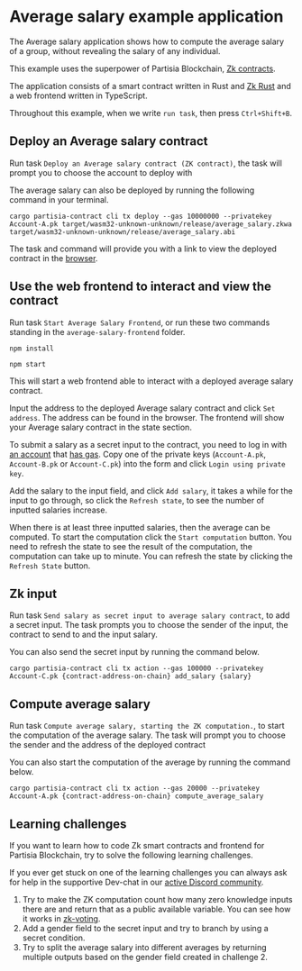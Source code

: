 # Average salary example application

The Average salary application shows how to compute the average salary of a group, without revealing
the salary of any individual.

This example uses the superpower of Partisia Blockchain,
[Zk contracts](https://partisiablockchain.gitlab.io/documentation/smart-contracts/zk-smart-contracts/zk-smart-contracts.html).

The application consists of a smart contract written in Rust
and [Zk Rust](https://partisiablockchain.gitlab.io/documentation/smart-contracts/zk-smart-contracts/zk-rust-language-zkrust.html)
and a web frontend written in TypeScript.

Throughout this example, when we write `run task`, then press `Ctrl+Shift+B`.

## Deploy an Average salary contract

Run task `Deploy an Average salary contract (ZK contract)`, the task will prompt you to choose the
account to deploy with

The average salary can also be deployed by running the following command in your terminal.

```shell
cargo partisia-contract cli tx deploy --gas 10000000 --privatekey Account-A.pk target/wasm32-unknown-unknown/release/average_salary.zkwa target/wasm32-unknown-unknown/release/average_salary.abi
```

The task and command will provide you with a link to view the deployed contract in
the [browser](https://browser.testnet.partisiablockchain.com).

## Use the web frontend to interact and view the contract

Run task `Start Average Salary Frontend`, or run these
two commands standing in the `average-salary-frontend` folder.

```shell
npm install
```

```shell
npm start
```

This will start a
web frontend able to interact with a deployed average salary contract.

Input the address to the deployed Average salary contract and click `Set address`. The address can
be
found in the browser.
The frontend will show your Average salary contract in the state section.

To submit a salary as a secret input to the contract, you need to log in
with [an account](https://partisiablockchain.gitlab.io/documentation/pbc-fundamentals/create-an-account.html)
that [has gas](https://partisiablockchain.gitlab.io/documentation/smart-contracts/gas/how-to-get-testnet-gas.html).
Copy one of the private keys (`Account-A.pk`, `Account-B.pk` or `Account-C.pk`) into the form and
click `Login using private key`.

Add the salary to the input field, and click `Add salary`, it takes a while for the input to go
through, so click the `Refresh state`, to see the number of inputted salaries increase.

When there is at least three inputted salaries, then the average can be computed.
To start the computation click the `Start computation` button.
You need to refresh the state to see the result of the computation, the computation can take up to
minute.
You can refresh the state by clicking the `Refresh State` button.

## Zk input

Run task `Send salary as secret input to average salary contract`, to add a secret input. The task
prompts you to choose the sender of the input, the contract to send to and the input salary.

You can also send the secret input by running the command below.

```shell
cargo partisia-contract cli tx action --gas 100000 --privatekey Account-C.pk {contract-address-on-chain} add_salary {salary}
```

## Compute average salary

Run task `Compute average salary, starting the ZK computation.`, to start the computation of the
average salary.
The task will prompt you to choose the sender and the address of the deployed contract

You can also start the computation of the average by running the command below.

```shell
cargo partisia-contract cli tx action --gas 20000 --privatekey Account-A.pk {contract-address-on-chain} compute_average_salary
```

## Learning challenges

If you want to learn how to code Zk smart contracts and frontend for Partisia Blockchain, try to solve
the following learning challenges.

If you ever get stuck on one of the learning challenges you can always ask for help in the
supportive Dev-chat in
our [active Discord community](https://partisiablockchain.gitlab.io/documentation/get-support-from-pbc-community.html).

1. Try to make the ZK computation count how many zero knowledge inputs there are and return that as
   a public available
   variable. You can see how it works
   in [zk-voting](https://gitlab.com/partisiablockchain/language/example-contracts/-/blob/main/zk-voting-simple/src/contract.rs?ref_type=heads).
2. Add a gender field to the secret input and try to branch by using a secret condition.
3. Try to split the average salary into different averages by returning multiple outputs based on the gender field
   created in challenge 2.